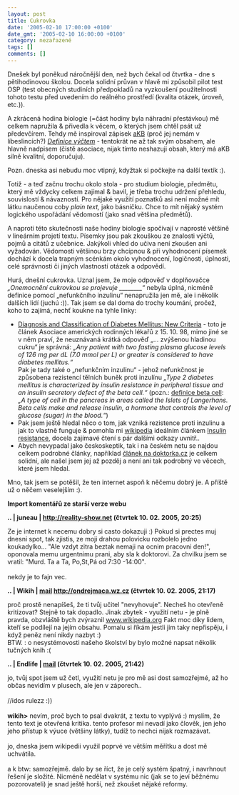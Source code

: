 ```yaml
---
layout: post
title: Cukrovka
date: '2005-02-10 17:00:00 +0100'
date_gmt: '2005-02-10 16:00:00 +0100'
category: nezařazené
tags: []
comments: []
---
```

<p>Dnešek byl poněkud náročnější den, než bych čekal od čtvrtka - dne s pětihodinovou
školou. Docela solidní průvan v hlavě mi způsobil pilot test OSP (test obecných studiních
předpokladů na vyzkoušení použitelnosti tohoto testu před uvedením do reálného
prostředí (kvalita otázek, úroveň, etc.)).</p>
<p>A zkrácená hodina biologie (=část hodiny byla náhradní přestávkou) mě celkem
napružila &amp; přivedla k věcem, o kterých jsem chtěl psát už předevčírem.
Tehdy mě inspiroval zápisek <a href="http://akabelog.blogspot.com/">aKB</a> (proč jej nemám
v líbeslincích?) <em><a href="http://akabelog.blogspot.com/2005/02/definice-vtem.html">Definice
výčtem</a></em> - tentokrát ne až tak svým obsahem, ale hlavně nadpisem (čistě asociace, nijak
tímto neshazuji obsah, který má aKB silně kvalitní, doporučuju).</p>
<p>Pozn. dneska asi nebudu moc vtipný, kdyžtak si počkejte na další textík :).</p>
<p>Totiž - a teď začnu trochu okolo stola - pro studium biologie, předmětu, který mě
vždycky celkem zajímal &amp; bavil, je třeba trochu udržení přehledu, souvislostí
&amp; návazností. Pro nějaké využití poznatků asi není možné mít látku naučenou
coby <em>plain text,</em> jako básničku. Chce to mít nějaký systém logického
uspořádání vědomostí (jako snad většina předmětů).</p>
<p>A naproti této skutečnosti naše hodiny biologie spočívají v naprosté většině
v lineárním projetí textu. Písemky jsou pak zkouškou ze znalosti výčtů, pojmů
a citátů z učebnice. Jakýkoli vhled do učiva není zkoušen ani vyžadován. Vědomosti většinou
brzy chcípnou &amp; při vyhodnocení písemek dochází k docela trapným scénkám okolo
vyhodnocení, logičnosti, úplnosti, celé správnosti či jiných vlastností otázek a odpovědí.</p>
<p>Hurá, dnešní cukrovka. Uznal jsem, že moje odpověď v doplňovačce <em>&bdquo;Onemocnění cukrovkou
se projevuje ________&ldquo;</em> nebyla úplná, nicméně definice pomocí &bdquo;nefunkčního
inzulinu&ldquo; nenapružila jen mě, ale i několik dalších lidí (juchú :)). Tak jsem
se dal doma do trochy koumání, pročež, koho to zajímá, nechť koukne na tyhle linky:</p>
<ul>
<li><a href="http://www.aafp.org/afp/981015ap/mayfield.html">Diagnosis
	and Classification of Diabetes Mellitus: New Criteria</a> - toto je článek Asociace
	amerických rodinných lékařů z 15. 10. 98, mimo jiné se v něm praví, že neuznávaná krátká odpověď
	&bdquo;... zvýšenou hladinou cukru&ldquo; je správná: <em>&bdquo;Any patient with two fasting plasma
	glucose levels of 126 mg per dL (7.0 mmol per L) or greater is considered to have
	diabetes mellitus.&ldquo;</em><br>	Pak je tady také o &bdquo;nefunkčním inzulínu&ldquo; - jehož nefunkčnost je způsobena rezistencí tělních buněk
	proti inzulínu <em>&bdquo;Type 2 diabetes mellitus is characterized by insulin resistance
	in peripheral tissue and an insulin secretory defect of the beta cell.&ldquo;</em> (pozn.:
	<a href="http://www.diabetesindia.com/diabetes/diabetes_bdict.htm">definice
	beta cell</a>: <em>&bdquo;A type of cell in the pancreas in areas called the Islets of Langerhans.
	Beta cells make and release insulin, a hormone that controls the level of glucose
	(sugar) in the blood.&ldquo;</em>)</li>
<li>Pak jsem ještě hledal něco o tom, jak vzniká rezistence proti inzulinu a jak to vlastně
	funguje &amp; pomohla mi <a href="http://wikipedia.org">wikipedia</a> ideálním článkem
	<a href="http://en.wikipedia.org/wiki/Insulin_resistance">Insulin resistance</a>, docela
	zajímavé čtení s pár dalšími odkazy uvnitř..</li>
<li>Abych nevypadal jako českoskeptik, tak i na českém netu se najdou celkem podrobné články,
	například <a href="http://www.doktorka.cz/run/nemoci/nemoc.asp?id=57">článek na doktorka.cz</a>
	je celkem solidní, ale našel jsem jej až pozděj a není ani tak podrobný ve věcech, které
	jsem hledal.</li>
</ul>
<p>Mno, tak jsem se potěšil, že ten internet aspoň k něčemu dobrý je. A příště už
o něčem veselejším :).</p>
<div class="import-komentaru">
<p><strong>Import komentářů ze starší verze webu</strong></p>
<div class="comment">
<p style="font-weight:bold"><span class="compredmet">..</span> | <span class="comname">juneau</span> |  <a href="http://reality-show.net">http://reality-show.net</a> (čtvrtek&nbsp;10.&nbsp;02.&nbsp;2005,&nbsp;20:25)</p>
<p>Ze je internet k necemu dobry si casto dokazuji :) Pokud si prectes muj dnesni spot, tak zjistis, ze moji drahou polovicku rozbolelo jedno koukadylko... &quot;Ale vzdyt zitra beztak nemaji na ocnim pracovni den!&quot;, oponovala memu urgentnimu prani, aby sla k doktorovi. Za chvilku jsem se vratil: &quot;Murd. Ta a Ta, Po,St,Pá od 7:30 -14:00&quot;. <br>  <br> nekdy je to fajn vec. </p>
</div>
<div class="comment">
<p style="font-weight:bold"><span class="compredmet">..</span> | <span class="comname">Wikih</span> |  <a href="mailto:ondrejmaca@centrum.cz">mail</a>  <a href="http://ondrejmaca.wz.cz">http://ondrejmaca.wz.cz</a> (čtvrtek&nbsp;10.&nbsp;02.&nbsp;2005,&nbsp;21:17)</p>
<p>proč prostě nenapíšeš, že ti tvůj učitel &quot;nevyhovuje&quot;. Necheš ho otevřeně kritizovat? Stejně to tak dopadlo. Jinak zbytek - využití netu - je plně pravda, obzvláště bych zvýraznil <a href="http://www.wikipedia.org">www.wikipedia.org</a> Fakt moc díky lidem, kteří se podílejí na jejím obsahu. Pomalu si říkám jestli jim taky nepřispěju, i když peněz není nikdy nazbyt :) <br> BTW. : o nesystémovosti našeho školství by bylo možné napsat několik tučných knih :( </p>
</div>
<div class="comment">
<p style="font-weight:bold"><span class="compredmet">..</span> | <span class="comname">Endlife</span> |  <a href="mailto:jan.martinek@post.cz">mail</a> (čtvrtek&nbsp;10.&nbsp;02.&nbsp;2005,&nbsp;21:42)</p>
<p>jo, tvůj spot jsem už četl, využití netu je pro mě asi dost samozřejmé, až ho občas nevidím v plusech, ale jen v záporech.. <br>  <br> //idos rulezz :)) <br>  <br> <strong>wikih&gt;</strong> nevím, proč bych to psal dvakrát, z textu to vyplývá :) myslím, že tento text je otevřená kritika. tento profesor mi nevadí jako člověk, jen jeho jeho přístup k výuce (většiny látky), tudíž to nechci nijak rozmazávat. <br>  <br> jo, dneska jsem wikipedii využil poprvé ve větším měřítku a dost mě uchvátila. <br>  <br> a k btw: samozřejmě. dalo by se říct, že je celý systém špatný, i navrhnout řešení je složité. Nicméně nedělat v systému nic (jak se to jeví běžnému pozorovateli) je snad ještě horší, než zkoušet nějaké reformy. </p>
</div>
</div>
